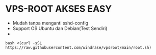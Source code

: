 # VPS-ROOT AKSES EASY

- Mudah tanpa menganti sshd-config
- Support OS Ubuntu dan Debian(Test Sendiri)
-


```
bash <(curl -sSL https://raw.githubusercontent.com/windrase/vpsroot/main/root.sh)
